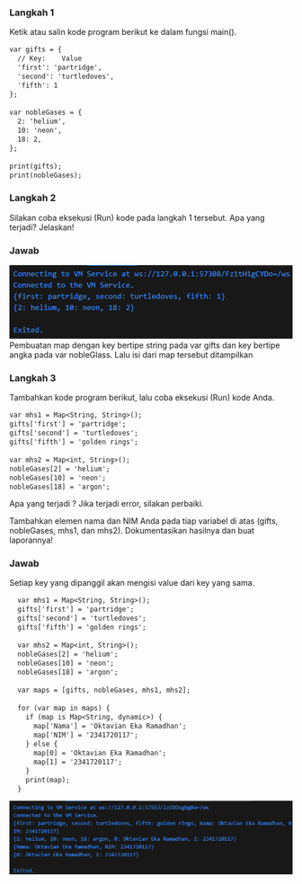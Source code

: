 ### Langkah 1
Ketik atau salin kode program berikut ke dalam fungsi main().
```
var gifts = {
  // Key:    Value
  'first': 'partridge',
  'second': 'turtledoves',
  'fifth': 1
};

var nobleGases = {
  2: 'helium',
  10: 'neon',
  18: 2,
};

print(gifts);
print(nobleGases);
```

### Langkah 2
Silakan coba eksekusi (Run) kode pada langkah 1 tersebut. Apa yang terjadi? Jelaskan!

### Jawab
![Foto Soal](img/image.png)
Pembuatan map dengan key bertipe string pada var gifts dan key bertipe angka pada var nobleGlass. Lalu isi dari map tersebut ditampilkan

### Langkah 3
Tambahkan kode program berikut, lalu coba eksekusi (Run) kode Anda.
```
var mhs1 = Map<String, String>();
gifts['first'] = 'partridge';
gifts['second'] = 'turtledoves';
gifts['fifth'] = 'golden rings';

var mhs2 = Map<int, String>();
nobleGases[2] = 'helium';
nobleGases[10] = 'neon';
nobleGases[18] = 'argon';
```
Apa yang terjadi ? Jika terjadi error, silakan perbaiki.

Tambahkan elemen nama dan NIM Anda pada tiap variabel di atas (gifts, nobleGases, mhs1, dan mhs2). Dokumentasikan hasilnya dan buat laporannya!
### Jawab
Setiap key yang dipanggil akan mengisi value dari key yang sama.
```
  var mhs1 = Map<String, String>();
  gifts['first'] = 'partridge';
  gifts['second'] = 'turtledoves';
  gifts['fifth'] = 'golden rings';

  var mhs2 = Map<int, String>();
  nobleGases[2] = 'helium';
  nobleGases[10] = 'neon';
  nobleGases[18] = 'argon';

  var maps = [gifts, nobleGases, mhs1, mhs2];

  for (var map in maps) {
    if (map is Map<String, dynamic>) {
      map['Nama'] = 'Oktavian Eka Ramadhan';
      map['NIM'] = '2341720117';
    } else {
      map[0] = 'Oktavian Eka Ramadhan';
      map[1] = '2341720117';
    }
    print(map);
  }
```

![Foto Soal](img/image2.png)